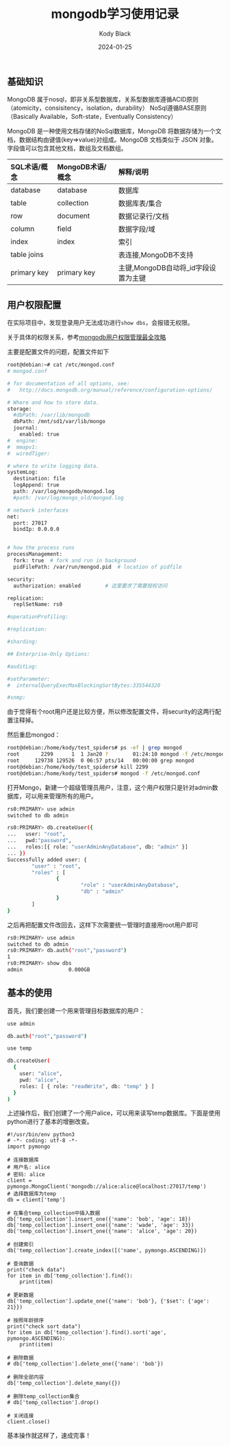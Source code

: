 ﻿---
layout:     post
title:      mongodb学习使用记录
subtitle:   
date:       2024-01-25
author:     Kody Black
header-img: img/post-bg-normal.jpg
catalog: true
tags:
    - 数据库
---



## 基础知识

MongoDB 属于nosql，即非关系型数据库，关系型数据库遵循ACID原则（atomicity，consisitency，isolation，durability）
NoSql遵循BASE原则（Basically Available，Soft-state，Eventually Consistency）

MongoDB 是一种使用文档存储的NoSql数据库，MongoDB 将数据存储为一个文档，数据结构由键值(key=>value)对组成。MongoDB 文档类似于 JSON 对象。字段值可以包含其他文档，数组及文档数组。

| SQL术语/概念 | MongoDB术语/概念 | 解释/说明                           |
| :----------- | :--------------- | :---------------------------------- |
| database     | database         | 数据库                              |
| table        | collection       | 数据库表/集合                       |
| row          | document         | 数据记录行/文档                     |
| column       | field            | 数据字段/域                         |
| index        | index            | 索引                                |
| table joins  |                  | 表连接,MongoDB不支持                |
| primary key  | primary key      | 主键,MongoDB自动将_id字段设置为主键 |

## 用户权限配置

在实际项目中，发现登录用户无法成功进行`show dbs`，会报错无权限。

关于具体的权限关系，参考[mongodb用户权限管理最全攻略](https://blog.csdn.net/zhanghongshuang/article/details/117461225)

主要是配置文件的问题，配置文件如下

```bash
root@debian:~# cat /etc/mongod.conf
# mongod.conf

# for documentation of all options, see:
#   http://docs.mongodb.org/manual/reference/configuration-options/

# Where and how to store data.
storage:
  #dbPath: /var/lib/mongodb
  dbPath: /mnt/sd1/var/lib/mongo
  journal:
    enabled: true
#  engine:
#  mmapv1:
#  wiredTiger:

# where to write logging data.
systemLog:
  destination: file
  logAppend: true
  path: /var/log/mongodb/mongod.log
  #path: /var/log/mongo_old/mongod.log

# network interfaces
net:
  port: 27017
  bindIp: 0.0.0.0


# how the process runs
processManagement:
  fork: true  # fork and run in background
  pidFilePath: /var/run/mongod.pid  # location of pidfile

security:
  authorization: enabled		# 这里要求了需要授权访问

replication:
  replSetName: rs0

#operationProfiling:

#replication:

#sharding:

## Enterprise-Only Options:

#auditLog:

#setParameter:
#  internalQueryExecMaxBlockingSortBytes:335544320

#snmp:
```

由于觉得有个root用户还是比较方便，所以修改配置文件，将security的这两行配置注释掉。

然后重启mongod：

```bash
root@debian:/home/kody/test_spiders# ps -ef | grep mongod
root       2299      1  1 Jan20 ?        01:24:10 mongod -f /etc/mongod.conf
root     129738 129526  0 06:57 pts/14   00:00:00 grep mongod
root@debian:/home/kody/test_spiders# kill 2299
root@debian:/home/kody/test_spiders# mongod -f /etc/mongod.conf
```

打开Mongo，新建一个超级管理员用户，注意，这个用户权限只是针对admin数据库，可以用来管理所有的用户。

```bash
rs0:PRIMARY> use admin
switched to db admin

rs0:PRIMARY> db.createUser({
...   user: "root",
...   pwd:"password",
...   roles:[{ role: "userAdminAnyDatabase", db: "admin" }]
... })
Successfully added user: {
        "user" : "root",
        "roles" : [
                {
                        "role" : "userAdminAnyDatabase",
                        "db" : "admin"
                }
        ]
}
```

之后再把配置文件改回去，这样下次需要统一管理时直接用root用户即可

```bash
rs0:PRIMARY> use admin
switched to db admin
rs0:PRIMARY> db.auth("root","password")
1
rs0:PRIMARY> show dbs
admin               0.000GB
```

## 基本的使用

首先，我们要创建一个用来管理目标数据库的用户：

```bash
use admin

db.auth("root","password")

use temp

db.createUser(
  {
    user: "alice",
    pwd: "alice",
    roles: [ { role: "readWrite", db: "temp" } ]
  }
)

```

上述操作后，我们创建了一个用户alice，可以用来读写temp数据库。下面是使用python进行了基本的增删改查。

```
#!/usr/bin/env python3
# -*- coding: utf-8 -*-
import pymongo

# 连接数据库
# 用户名: alice
# 密码: alice
client = pymongo.MongoClient('mongodb://alice:alice@localhost:27017/temp')
# 选择数据库为temp
db = client['temp']

# 在集合temp_collection中插入数据
db['temp_collection'].insert_one({'name': 'bob', 'age': 18})
db['temp_collection'].insert_one({'name': 'wade', 'age': 33})
db['temp_collection'].insert_one({'name': 'alice', 'age': 20})

# 创建索引
db['temp_collection'].create_index([('name', pymongo.ASCENDING)])

# 查询数据
print("check data")
for item in db['temp_collection'].find():
    print(item)

# 更新数据
db['temp_collection'].update_one({'name': 'bob'}, {'$set': {'age': 21}})

# 按照年龄排序
print("check sort data")
for item in db['temp_collection'].find().sort('age', pymongo.ASCENDING):
    print(item)

# 删除数据
# db['temp_collection'].delete_one({'name': 'bob'})

# 删除全部内容
db['temp_collection'].delete_many({})

# 删除temp_collection集合
# db['temp_collection'].drop()

# 关闭连接
client.close()
```

基本操作就这样了，速成完事！
